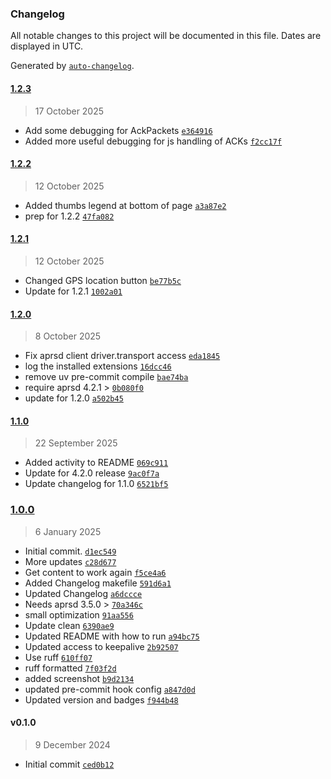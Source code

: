 ### Changelog

All notable changes to this project will be documented in this file. Dates are displayed in UTC.

Generated by [`auto-changelog`](https://github.com/CookPete/auto-changelog).

#### [1.2.3](https://github.com/hemna/aprsd-webchat-extension/compare/1.2.2...1.2.3)

> 17 October 2025

- Add some debugging for AckPackets [`e364916`](https://github.com/hemna/aprsd-webchat-extension/commit/e364916f188ce62678ded44032507cd5a247017c)
- Added more useful debugging for js handling of ACKs [`f2cc17f`](https://github.com/hemna/aprsd-webchat-extension/commit/f2cc17f872f3ef394882267c78ab35a136a31b07)

#### [1.2.2](https://github.com/hemna/aprsd-webchat-extension/compare/1.2.1...1.2.2)

> 12 October 2025

- Added thumbs legend at bottom of page [`a3a87e2`](https://github.com/hemna/aprsd-webchat-extension/commit/a3a87e2dd11856ae691231c2ddb5257abc7edaf9)
- prep for 1.2.2 [`47fa082`](https://github.com/hemna/aprsd-webchat-extension/commit/47fa082b4ac28b53f018abe60e6a7f4749102474)

#### [1.2.1](https://github.com/hemna/aprsd-webchat-extension/compare/1.2.0...1.2.1)

> 12 October 2025

- Changed GPS location button [`be77b5c`](https://github.com/hemna/aprsd-webchat-extension/commit/be77b5cb3eb24694be4be3ca30cb28b36f6e48ad)
- Update for 1.2.1 [`1002a01`](https://github.com/hemna/aprsd-webchat-extension/commit/1002a01c06121f18ade6f6abd4a6acb3877168c7)

#### [1.2.0](https://github.com/hemna/aprsd-webchat-extension/compare/1.1.0...1.2.0)

> 8 October 2025

- Fix aprsd client driver.transport access [`eda1845`](https://github.com/hemna/aprsd-webchat-extension/commit/eda1845b54e1b29aa68bfcc021f9b09b61e2f6fa)
- log the installed extensions [`16dcc46`](https://github.com/hemna/aprsd-webchat-extension/commit/16dcc467df0e943e0a451374b469010504e8d176)
- remove uv pre-commit compile [`bae74ba`](https://github.com/hemna/aprsd-webchat-extension/commit/bae74ba0bca93111cdc74f3a5b01072862f928aa)
- require aprsd 4.2.1 &gt; [`0b080f0`](https://github.com/hemna/aprsd-webchat-extension/commit/0b080f069239bd95bfe4f9726cff7a709fda51d6)
- update for 1.2.0 [`a502b45`](https://github.com/hemna/aprsd-webchat-extension/commit/a502b45afa303261f4d50f704ba49b75275005a4)

#### [1.1.0](https://github.com/hemna/aprsd-webchat-extension/compare/1.0.0...1.1.0)

> 22 September 2025

- Added activity to README [`069c911`](https://github.com/hemna/aprsd-webchat-extension/commit/069c9114a819ec8b23ce6ad1a8690fd68f78eb98)
- Update for 4.2.0 release [`9ac0f7a`](https://github.com/hemna/aprsd-webchat-extension/commit/9ac0f7a89359ad0ce618eb15f3421a6f80902b0f)
- Update changelog for 1.1.0 [`6521bf5`](https://github.com/hemna/aprsd-webchat-extension/commit/6521bf517e8c2c7e07a65d94187486e155d41805)

### [1.0.0](https://github.com/hemna/aprsd-webchat-extension/compare/v0.1.0...1.0.0)

> 6 January 2025

- Initial commit. [`d1ec549`](https://github.com/hemna/aprsd-webchat-extension/commit/d1ec5493e016ba72f1aba42b39ea83ef9760f045)
- More updates [`c28d677`](https://github.com/hemna/aprsd-webchat-extension/commit/c28d6772ae10ab880635f81e38c520f9c64e7e74)
- Get content to work again [`f5ce4a6`](https://github.com/hemna/aprsd-webchat-extension/commit/f5ce4a6646f894877c86ef00ac56377de868ec90)
- Added Changelog makefile [`591d6a1`](https://github.com/hemna/aprsd-webchat-extension/commit/591d6a1712cca9f3adaa0a3775ff0b3dde99fb82)
- Updated Changelog [`a6dccce`](https://github.com/hemna/aprsd-webchat-extension/commit/a6dcccec4faed1cd4e911f8246aa263692d4ac2c)
- Needs aprsd 3.5.0 &gt; [`70a346c`](https://github.com/hemna/aprsd-webchat-extension/commit/70a346c0131d7e39b5da36e5ab034e1f17ef9d14)
- small optimization [`91aa556`](https://github.com/hemna/aprsd-webchat-extension/commit/91aa556203e87e087b3537df401bb21401b0960c)
- Update clean [`6390ae9`](https://github.com/hemna/aprsd-webchat-extension/commit/6390ae98f98c83015ca90fb3a51bbe27a55b32ad)
- Updated README with how to run [`a94bc75`](https://github.com/hemna/aprsd-webchat-extension/commit/a94bc75cdcef8a1966929121ac471bf9d061eea1)
- Updated access to keepalive [`2b92507`](https://github.com/hemna/aprsd-webchat-extension/commit/2b92507c47201f7f9a8972ccec6d2f420aee8a89)
- Use ruff [`610ff07`](https://github.com/hemna/aprsd-webchat-extension/commit/610ff07a38b6e9020036c1f45dfa1eba9298d497)
- ruff formatted [`7f03f2d`](https://github.com/hemna/aprsd-webchat-extension/commit/7f03f2d19228d1e5028e8ce357c996d971fb889f)
- added screenshot [`b9d2134`](https://github.com/hemna/aprsd-webchat-extension/commit/b9d21342da41c3c5c2da2a112aea9dbd45e201c5)
- updated pre-commit hook config [`a847d0d`](https://github.com/hemna/aprsd-webchat-extension/commit/a847d0d1e79c437003daf4304316b7c04857b710)
- Updated version and badges [`f944b48`](https://github.com/hemna/aprsd-webchat-extension/commit/f944b48990aba95e59e5dbde00cbb11c1026185d)

#### v0.1.0

> 9 December 2024

- Initial commit [`ced0b12`](https://github.com/hemna/aprsd-webchat-extension/commit/ced0b12fb81e875646bd6554696763491ae0cd58)
